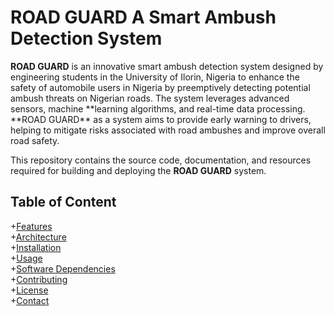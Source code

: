 # ROAD GUARD A Smart Ambush Detection System

**ROAD GUARD** is an innovative smart ambush detection system designed by engineering students in the University of Ilorin, Nigeria to enhance the safety of automobile users in Nigeria by preemptively detecting potential ambush threats on Nigerian roads. The system leverages advanced sensors, machine **learning algorithms, and real-time data processing. **ROAD GUARD\*\* as a system aims to provide early warning to drivers, helping to mitigate risks associated with road ambushes and improve overall road safety.

This repository contains the source code, documentation, and resources required for building and deploying the **ROAD GUARD** system.

## Table of Content

+[Features]()  
+[Architecture]()  
+[Installation]()  
+[Usage]()  
+[Software Dependencies]()  
+[Contributing]()  
+[License]()  
+[Contact]()
